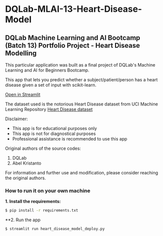 # DQLab-MLAI-13-Heart-Disease-Model
## DQLab Machine Learning and AI Bootcamp (Batch 13) Portfolio Project - Heart Disease Modelling

This particular application was built as a final project of DQLab's Machine Learning and AI for Beginners Bootcamp.

This app that lets you predict whether a subject/patient/person has a heart disease given a set of input with scikit-learn.

[Open in Streamlit](https://dqlab-mlai-13-heart-disease-model-azuxeufvscvfz45vam6r8j.streamlit.app/)

The dataset used is the notorious Heart Disease dataset from UCI Machine Learning Repository
[Heart Disease dataset](https://archive.ics.uci.edu/dataset/45/heart+disease)

Disclaimer:
- This app is for educational purposes only
- This app is not for diagnostical purposes
- Professional assistance is recommended to use this app

Original authors of the source codes:
1. DQLab
2. Abel Kristanto

For information and further use and modification, please consider reaching the original authors.


### How to run it on your own machine

**1. Install the requirements:**

```bash
$ pip install -r requirements.txt
```

**2. Run the app

```bash
$ streamlit run heart_disease_model_deploy.py
```
